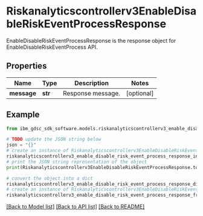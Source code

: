 # Riskanalyticscontrollerv3EnableDisableRiskEventProcessResponse

EnableDisableRiskEventProcessResponse is the response object for EnableDisableRiskEventProcess API.

## Properties

Name | Type | Description | Notes
------------ | ------------- | ------------- | -------------
**message** | **str** | Response message. | [optional] 

## Example

```python
from ibm_gdsc_sdk_software.models.riskanalyticscontrollerv3_enable_disable_risk_event_process_response import Riskanalyticscontrollerv3EnableDisableRiskEventProcessResponse

# TODO update the JSON string below
json = "{}"
# create an instance of Riskanalyticscontrollerv3EnableDisableRiskEventProcessResponse from a JSON string
riskanalyticscontrollerv3_enable_disable_risk_event_process_response_instance = Riskanalyticscontrollerv3EnableDisableRiskEventProcessResponse.from_json(json)
# print the JSON string representation of the object
print(Riskanalyticscontrollerv3EnableDisableRiskEventProcessResponse.to_json())

# convert the object into a dict
riskanalyticscontrollerv3_enable_disable_risk_event_process_response_dict = riskanalyticscontrollerv3_enable_disable_risk_event_process_response_instance.to_dict()
# create an instance of Riskanalyticscontrollerv3EnableDisableRiskEventProcessResponse from a dict
riskanalyticscontrollerv3_enable_disable_risk_event_process_response_from_dict = Riskanalyticscontrollerv3EnableDisableRiskEventProcessResponse.from_dict(riskanalyticscontrollerv3_enable_disable_risk_event_process_response_dict)
```
[[Back to Model list]](../README.md#documentation-for-models) [[Back to API list]](../README.md#documentation-for-api-endpoints) [[Back to README]](../README.md)


